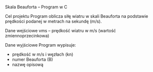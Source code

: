Skala Beauforta – Program w C

Cel projektu
Program oblicza siłę wiatru w skali Beauforta na podstawie prędkości podanej w metrach na sekundę (m/s).

Dane wejściowe
vms – prędkość wiatru w m/s (wartość zmiennoprzecinkowa)

Dane wyjściowe
Program wypisuje:
- prędkość w m/s i węzłach (kn)
- numer Beauforta (B)
- nazwę opisową 
